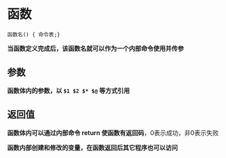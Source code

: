 # 函数
``` Shell
函数名() { 命令表;}
```

**当函数定义完成后，该函数名就可以作为一个内部命令使用并传参**  

## 参数
**函数体内的参数，以 `$1 $2 $* $@` 等方式引用**  


## 返回值
**函数体内可以通过内部命令 return 使函数有返回码**，0表示成功，非0表示失败  

**函数内部创建和修改的变量，在函数返回后其它程序也可以访问**  
